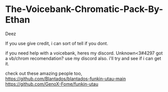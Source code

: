 # The-Voicebank-Chromatic-Pack-By-Ethan
Deez





If you use give credit, i can sort of tell if you dont.

if you need help with a voicebank, heres my discord. Unknown<3#4297
got a vb/chrom recomendation? use my discord also. i'll try and see if i can get it.

check out these amazing people too, 
https://github.com/Blantados/blantados-funkin-utau-main
https://github.com/GenoX-Fome/funkin-utau
